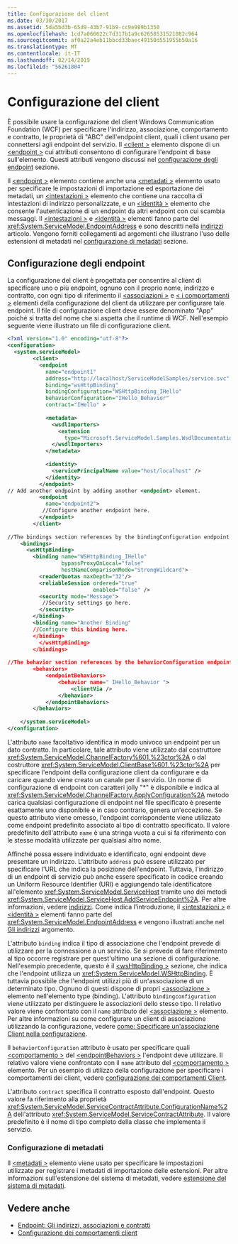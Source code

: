 ```yaml
---
title: Configurazione del client
ms.date: 03/30/2017
ms.assetid: 5da5bd3b-65d9-43b7-91b9-cc9e989b1350
ms.openlocfilehash: 1cd7a066622c7d317b1a9c62658531521082c964
ms.sourcegitcommit: af0a22a4eb11bbcd33baec49150d551955b50a16
ms.translationtype: MT
ms.contentlocale: it-IT
ms.lasthandoff: 02/14/2019
ms.locfileid: "56261804"
---
```

# <a name="client-configuration"></a>Configurazione del client
È possibile usare la configurazione del client Windows Communication Foundation (WCF) per specificare l'indirizzo, associazione, comportamento e contratto, le proprietà di "ABC" dell'endpoint client, quali i client usano per connettersi agli endpoint del servizio. Il [ \<client >](../../configure-apps/file-schema/wcf/client.md) elemento dispone di un [ \<endpoint >](../../configure-apps/file-schema/wcf/endpoint-of-client.md) cui attributi consentono di configurare l'endpoint di base sull'elemento. Questi attributi vengono discussi nel [configurazione degli endpoint](#configuring-endpoints) sezione.  
  
 Il [ \<endpoint >](../../configure-apps/file-schema/wcf/endpoint-of-client.md) elemento contiene anche una [ \<metadati >](../../configure-apps/file-schema/wcf/metadata.md) elemento usato per specificare le impostazioni di importazione ed esportazione dei metadati, un [ \<intestazioni >](../../configure-apps/file-schema/wcf/headers.md) elemento che contiene una raccolta di intestazioni di indirizzo personalizzate, e un [ \<identità >](../../configure-apps/file-schema/wcf/identity.md) elemento che consente l'autenticazione di un endpoint da altri endpoint con cui scambia messaggi. Il [ \<intestazioni >](../../configure-apps/file-schema/wcf/headers.md) e [ \<identità >](../../configure-apps/file-schema/wcf/identity.md) elementi fanno parte del <xref:System.ServiceModel.EndpointAddress> e sono descritti nella [indirizzi](../../wcf/feature-details/endpoint-addresses.md) articolo. Vengono forniti collegamenti ad argomenti che illustrano l'uso delle estensioni di metadati nel [configurazione di metadati](#configuring-metadata) sezione.  
  
## <a name="configuring-endpoints"></a>Configurazione degli endpoint  
 La configurazione del client è progettata per consentire al client di specificare uno o più endpoint, ognuno con il proprio nome, indirizzo e contratto, con ogni tipo di riferimento il [ \<associazioni >](../../../../docs/framework/configure-apps/file-schema/wcf/bindings.md) e [ \< i comportamenti >](../../../../docs/framework/configure-apps/file-schema/wcf/behaviors.md) elementi della configurazione del client da utilizzare per configurare tale endpoint. Il file di configurazione client deve essere denominato "App" poiché si tratta del nome che si aspetta che il runtime di WCF. Nell'esempio seguente viene illustrato un file di configurazione client.  
  
```xml  
<?xml version="1.0" encoding="utf-8"?>  
<configuration>  
  <system.serviceModel>  
        <client>  
          <endpoint  
            name="endpoint1"  
            address="http://localhost/ServiceModelSamples/service.svc"  
            binding="wsHttpBinding"  
            bindingConfiguration="WSHttpBinding_IHello"  
            behaviorConfiguration="IHello_Behavior"  
            contract="IHello" >  
  
            <metadata>  
              <wsdlImporters>  
                <extension  
                  type="Microsoft.ServiceModel.Samples.WsdlDocumentationImporter, WsdlDocumentation"/>  
              </wsdlImporters>  
            </metadata>  
  
            <identity>  
              <servicePrincipalName value="host/localhost" />  
            </identity>  
          </endpoint>  
// Add another endpoint by adding another <endpoint> element.  
          <endpoint  
            name="endpoint2">  
           //Configure another endpoint here.  
          </endpoint>  
        </client>  
  
//The bindings section references by the bindingConfiguration endpoint attribute.  
    <bindings>  
      <wsHttpBinding>  
        <binding name="WSHttpBinding_IHello"   
                 bypassProxyOnLocal="false"   
                 hostNameComparisonMode="StrongWildcard">  
          <readerQuotas maxDepth="32"/>  
          <reliableSession ordered="true"   
                           enabled="false" />  
          <security mode="Message">  
           //Security settings go here.  
          </security>  
        </binding>  
        <binding name="Another Binding"  
        //Configure this binding here.  
        </binding>  
          </wsHttpBinding>  
        </bindings>  
  
//The behavior section references by the behaviorConfiguration endpoint attribute.  
        <behaviors>  
            <endpointBehaviors>  
                <behavior name=" IHello_Behavior ">  
                    <clientVia />  
                </behavior>  
            </endpointBehaviors>  
        </behaviors>  
  
    </system.serviceModel>  
</configuration>  
```  
  
 L'attributo `name` facoltativo identifica in modo univoco un endpoint per un dato contratto. In particolare, tale attributo viene utilizzato dal costruttore <xref:System.ServiceModel.ChannelFactory%601.%23ctor%2A> o dal costruttore <xref:System.ServiceModel.ClientBase%601.%23ctor%2A> per specificare l'endpoint della configurazione client da configurare e da caricare quando viene creato un canale per il servizio. Un nome di configurazione di endpoint con caratteri jolly "\*" è disponibile e indica al <xref:System.ServiceModel.ChannelFactory.ApplyConfiguration%2A> metodo carica qualsiasi configurazione di endpoint nel file specificato è presente esattamente uno disponibile e in caso contrario, genera un'eccezione. Se questo attributo viene omesso, l'endpoint corrispondente viene utilizzato come endpoint predefinito associato al tipo di contratto specificato. Il valore predefinito dell'attributo `name` è una stringa vuota a cui si fa riferimento con le stesse modalità utilizzate per qualsiasi altro nome.  
  
 Affinché possa essere individuato e identificato, ogni endpoint deve presentare un indirizzo. L'attributo `address` può essere utilizzato per specificare l'URL che indica la posizione dell'endpoint. Tuttavia, l'indirizzo di un endpoint di servizio può anche essere specificato in codice creando un Uniform Resource Identifier (URI) e aggiungendo tale identificatore all'elemento <xref:System.ServiceModel.ServiceHost> tramite uno dei metodi <xref:System.ServiceModel.ServiceHost.AddServiceEndpoint%2A>. Per altre informazioni, vedere [indirizzi](../../../../docs/framework/wcf/feature-details/endpoint-addresses.md). Come indica l'introduzione, il [ \<intestazioni >](../../../../docs/framework/configure-apps/file-schema/wcf/headers.md) e [ \<identità >](../../../../docs/framework/configure-apps/file-schema/wcf/identity.md) elementi fanno parte del <xref:System.ServiceModel.EndpointAddress> e vengono illustrati anche nel [ Gli indirizzi](../../../../docs/framework/wcf/feature-details/endpoint-addresses.md) argomento.  
  
 L'attributo `binding` indica il tipo di associazione che l'endpoint prevede di utilizzare per la connessione a un servizio. Se si prevede di fare riferimento al tipo occorre registrare per quest'ultimo una sezione di configurazione. Nell'esempio precedente, questo è il [ \<wsHttpBinding >](../../../../docs/framework/configure-apps/file-schema/wcf/wshttpbinding.md) sezione, che indica che l'endpoint utilizza un <xref:System.ServiceModel.WSHttpBinding>. È tuttavia possibile che l'endpoint utilizzi più di un'associazione di un determinato tipo. Ognuno di questi dispone di propri [ \<associazione >](../../../../docs/framework/misc/binding.md) elemento nell'elemento type (binding). L'attributo `bindingconfiguration` viene utilizzato per distinguere le associazioni dello stesso tipo. Il relativo valore viene confrontato con il `name` attributo del [ \<associazione >](../../../../docs/framework/misc/binding.md) elemento. Per altre informazioni su come configurare un client di associazione utilizzando la configurazione, vedere [come: Specificare un'associazione Client nella configurazione](../../../../docs/framework/wcf/how-to-specify-a-client-binding-in-configuration.md).  
  
 Il `behaviorConfiguration` attributo è usato per specificare quali [ \<comportamento >](../../../../docs/framework/configure-apps/file-schema/wcf/behavior-of-endpointbehaviors.md) del [ \<endpointBehaviors >](../../../../docs/framework/configure-apps/file-schema/wcf/endpointbehaviors.md) l'endpoint deve utilizzare. Il relativo valore viene confrontato con il `name` attributo del [ \<comportamento >](../../../../docs/framework/configure-apps/file-schema/wcf/behavior-of-endpointbehaviors.md) elemento. Per un esempio di utilizzo della configurazione per specificare i comportamenti dei client, vedere [configurazione dei comportamenti Client](../../../../docs/framework/wcf/configuring-client-behaviors.md).  
  
 L'attributo `contract` specifica il contratto esposto dall'endpoint. Questo valore fa riferimento alla proprietà <xref:System.ServiceModel.ServiceContractAttribute.ConfigurationName%2A> dell'attributo <xref:System.ServiceModel.ServiceContractAttribute>. Il valore predefinito è il nome di tipo completo della classe che implementa il servizio.  
  
### <a name="configuring-metadata"></a>Configurazione di metadati  
 Il [ \<metadati >](../../../../docs/framework/configure-apps/file-schema/wcf/metadata.md) elemento viene usato per specificare le impostazioni utilizzate per registrare i metadati di importazione delle estensioni. Per altre informazioni sull'estensione del sistema di metadati, vedere [estensione del sistema di metadati](../../../../docs/framework/wcf/extending/extending-the-metadata-system.md).  
  
## <a name="see-also"></a>Vedere anche
- [Endpoint: Gli indirizzi, associazioni e contratti](../../../../docs/framework/wcf/feature-details/endpoints-addresses-bindings-and-contracts.md)
- [Configurazione dei comportamenti client](../../../../docs/framework/wcf/configuring-client-behaviors.md)
